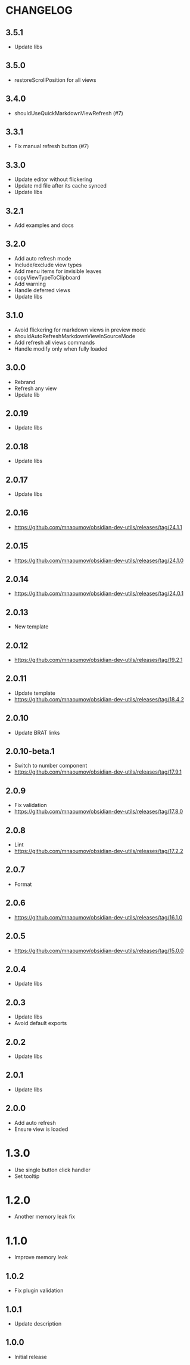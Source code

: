 # CHANGELOG

## 3.5.1

- Update libs

## 3.5.0

- restoreScrollPosition for all views

## 3.4.0

- shouldUseQuickMarkdownViewRefresh (#7)

## 3.3.1

- Fix manual refresh button (#7)

## 3.3.0

- Update editor without flickering
- Update md file after its cache synced
- Update libs

## 3.2.1

- Add examples and docs

## 3.2.0

- Add auto refresh mode
- Include/exclude view types
- Add menu items for invisible leaves
- copyViewTypeToClipboard
- Add warning
- Handle deferred views
- Update libs

## 3.1.0

- Avoid flickering for markdown views in preview mode
- shouldAutoRefreshMarkdownViewInSourceMode
- Add refresh all views commands
- Handle modify only when fully loaded

## 3.0.0

- Rebrand
- Refresh any view
- Update lib

## 2.0.19

- Update libs

## 2.0.18

- Update libs

## 2.0.17

- Update libs

## 2.0.16

- https://github.com/mnaoumov/obsidian-dev-utils/releases/tag/24.1.1

## 2.0.15

- https://github.com/mnaoumov/obsidian-dev-utils/releases/tag/24.1.0

## 2.0.14

- https://github.com/mnaoumov/obsidian-dev-utils/releases/tag/24.0.1

## 2.0.13

- New template

## 2.0.12

- https://github.com/mnaoumov/obsidian-dev-utils/releases/tag/19.2.1

## 2.0.11

- Update template
- https://github.com/mnaoumov/obsidian-dev-utils/releases/tag/18.4.2

## 2.0.10

- Update BRAT links

## 2.0.10-beta.1

- Switch to number component
- https://github.com/mnaoumov/obsidian-dev-utils/releases/tag/17.9.1

## 2.0.9

- Fix validation
- https://github.com/mnaoumov/obsidian-dev-utils/releases/tag/17.8.0

## 2.0.8

- Lint
- https://github.com/mnaoumov/obsidian-dev-utils/releases/tag/17.2.2

## 2.0.7

- Format

## 2.0.6

- https://github.com/mnaoumov/obsidian-dev-utils/releases/tag/16.1.0

## 2.0.5

- https://github.com/mnaoumov/obsidian-dev-utils/releases/tag/15.0.0

## 2.0.4

- Update libs

## 2.0.3

- Update libs
- Avoid default exports

## 2.0.2

- Update libs

## 2.0.1

- Update libs

## 2.0.0

- Add auto refresh
- Ensure view is loaded

# 1.3.0

- Use single button click handler
- Set tooltip

# 1.2.0

- Another memory leak fix

# 1.1.0

- Improve memory leak

## 1.0.2

- Fix plugin validation

## 1.0.1

- Update description

## 1.0.0

- Initial release

